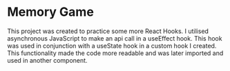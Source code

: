 # Memory Game

This project was created to practice some more React Hooks. I utilised asynchronous JavaScript to make an api call in a useEffect hook. This hook was used in conjunction with a useState hook in a custom hook I created. This functionality made the code more readable and was later imported and used in another component.
